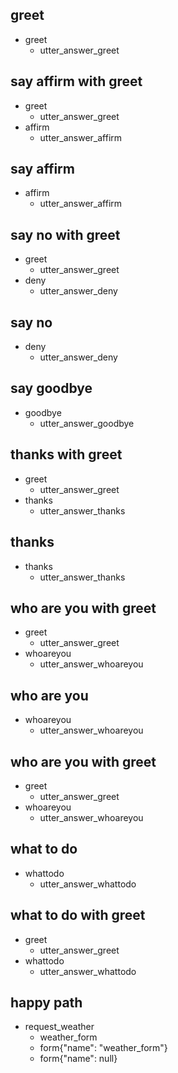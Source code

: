 ## greet
* greet
    - utter_answer_greet

## say affirm  with greet
* greet
    - utter_answer_greet
* affirm
    - utter_answer_affirm

## say affirm
* affirm
    - utter_answer_affirm

## say no with greet
* greet
    - utter_answer_greet
* deny
    - utter_answer_deny

## say no
* deny
    - utter_answer_deny


## say goodbye
* goodbye
    - utter_answer_goodbye

## thanks with greet
* greet
    - utter_answer_greet
* thanks
    - utter_answer_thanks

## thanks
* thanks
    - utter_answer_thanks

## who are you with greet
* greet
    - utter_answer_greet
* whoareyou
    - utter_answer_whoareyou

## who are you
* whoareyou
    - utter_answer_whoareyou

## who are you with greet
* greet
    - utter_answer_greet
* whoareyou
    - utter_answer_whoareyou

## what to do
* whattodo
    - utter_answer_whattodo

## what to do with greet
* greet
    - utter_answer_greet
* whattodo
    - utter_answer_whattodo

## happy path
* request_weather
    - weather_form
    - form{"name": "weather_form"}
    - form{"name": null}
